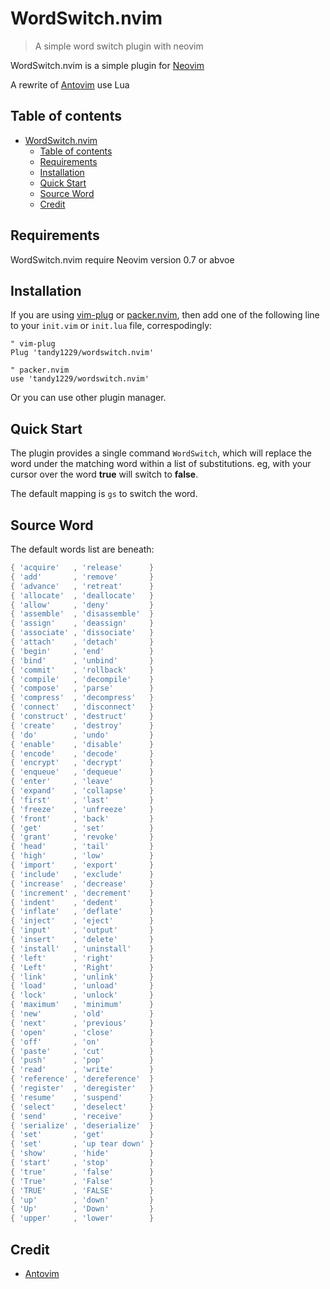 # WordSwitch.nvim
> A simple word switch plugin with neovim

WordSwitch.nvim is a simple plugin for [Neovim](https://neovim.io)

A rewrite of [Antovim](https://github.com/jwarby/antovim) use Lua

## Table of contents

<!-- @import "[TOC]" {cmd="toc" depthFrom=1 depthTo=6 orderedList=false} -->

<!-- code_chunk_output -->

- [WordSwitch.nvim](#wordswitchnvim)
  - [Table of contents](#table-of-contents)
  - [Requirements](#requirements)
  - [Installation](#installation)
  - [Quick Start](#quick-start)
  - [Source Word](#source-word)
  - [Credit](#credit)

<!-- /code_chunk_output -->

## Requirements

WordSwitch.nvim require Neovim version 0.7 or abvoe

## Installation

If you are using [vim-plug](https://github.com/junegunn/vim-plug) or [packer.nvim](https://github.com/wbthomason/packer.nvim), then add one of the following line to your `init.vim` or `init.lua` file, correspodingly:

```vim
" vim-plug
Plug 'tandy1229/wordswitch.nvim'

" packer.nvim
use 'tandy1229/wordswitch.nvim'
```

Or you can use other plugin manager.

## Quick Start
The plugin provides a single command `WordSwitch`, which will replace the word under the matching word within a list of substitutions. eg, with your cursor over the word **true** will switch to **false**.

The default mapping is `gs` to switch the word.

## Source Word
The default words list are beneath:
```lua
{ 'acquire'   , 'release'      }
{ 'add'       , 'remove'       }
{ 'advance'   , 'retreat'      }
{ 'allocate'  , 'deallocate'   }
{ 'allow'     , 'deny'         }
{ 'assemble'  , 'disassemble'  }
{ 'assign'    , 'deassign'     }
{ 'associate' , 'dissociate'   }
{ 'attach'    , 'detach'       }
{ 'begin'     , 'end'          }
{ 'bind'      , 'unbind'       }
{ 'commit'    , 'rollback'     }
{ 'compile'   , 'decompile'    }
{ 'compose'   , 'parse'        }
{ 'compress'  , 'decompress'   }
{ 'connect'   , 'disconnect'   }
{ 'construct' , 'destruct'     }
{ 'create'    , 'destroy'      }
{ 'do'        , 'undo'         }
{ 'enable'    , 'disable'      }
{ 'encode'    , 'decode'       }
{ 'encrypt'   , 'decrypt'      }
{ 'enqueue'   , 'dequeue'      }
{ 'enter'     , 'leave'        }
{ 'expand'    , 'collapse'     }
{ 'first'     , 'last'         }
{ 'freeze'    , 'unfreeze'     }
{ 'front'     , 'back'         }
{ 'get'       , 'set'          }
{ 'grant'     , 'revoke'       }
{ 'head'      , 'tail'         }
{ 'high'      , 'low'          }
{ 'import'    , 'export'       }
{ 'include'   , 'exclude'      }
{ 'increase'  , 'decrease'     }
{ 'increment' , 'decrement'    }
{ 'indent'    , 'dedent'       }
{ 'inflate'   , 'deflate'      }
{ 'inject'    , 'eject'        }
{ 'input'     , 'output'       }
{ 'insert'    , 'delete'       }
{ 'install'   , 'uninstall'    }
{ 'left'      , 'right'        }
{ 'Left'      , 'Right'        }
{ 'link'      , 'unlink'       }
{ 'load'      , 'unload'       }
{ 'lock'      , 'unlock'       }
{ 'maximum'   , 'minimum'      }
{ 'new'       , 'old'          }
{ 'next'      , 'previous'     }
{ 'open'      , 'close'        }
{ 'off'       , 'on'           }
{ 'paste'     , 'cut'          }
{ 'push'      , 'pop'          }
{ 'read'      , 'write'        }
{ 'reference' , 'dereference'  }
{ 'register'  , 'deregister'   }
{ 'resume'    , 'suspend'      }
{ 'select'    , 'deselect'     }
{ 'send'      , 'receive'      }
{ 'serialize' , 'deserialize'  }
{ 'set'       , 'get'          }
{ 'set'       , 'up tear down' }
{ 'show'      , 'hide'         }
{ 'start'     , 'stop'         }
{ 'true'      , 'false'        }
{ 'True'      , 'False'        }
{ 'TRUE'      , 'FALSE'        }
{ 'up'        , 'down'         }
{ 'Up'        , 'Down'         }
{ 'upper'     , 'lower'        }
```

## Credit
- [Antovim](https://github.com/jwarby/antovim)
